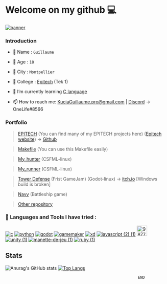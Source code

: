 # Welcome on my github 💻
[![banner](https://user-images.githubusercontent.com/91091263/145590468-5fa38990-3d53-4a49-b907-271bd856840d.jpg)](https://github.com/KuciaGuillaume)

### Introduction
- 📇 Name : `Guillaume`
- 👨 Age : `18`
- 🌆 City : `Montpellier`
- 🏢 College : [Epitech](https://www.epitech.eu/) (Tek 1)

- 🌱 I’m currently learning [C language](https://www.cprogramming.com/)
- 📫 How to reach me: [KuciaGuillaume.pro@gmail.com](https://www.google.com/intl/fr/gmail/about/) 
                       | [Discord](https://discord.com/) -> OneLife#8566

### Portfolio
> [EPITECH](https://github.com/KuciaGuillaume/EPITECH) (You can find many of my EPITECH projects here) ([Epitech website](https://www.epitech.eu/)) -> [Github](https://github.com/EpitechPromo2026)

> [Makefile](https://github.com/KuciaGuillaume/MAKEFILE) (You can use this Makefile easily)

> [My_hunter](https://github.com/KuciaGuillaume/My_hunter--CSFML-) (CSFML-linux)

> [My_runner](https://github.com/KuciaGuillaume/EPITECH/tree/master/My_runner) (CSFML-linux)

> [Tower Defense](https://github.com/KuciaGuillaume/GameJam1) (Frist GameJam) (Godot-linux) -> [itch.io](https://amiralhartman.itch.io/towerdefense) [Windows build is broken]

> [Navy](https://github.com/KuciaGuillaume/EPITECH/tree/master/Navy) (Battleship game)

> [Other repository](https://github.com/KuciaGuillaume?tab=repositories)

### 🧰 Languages and Tools I have tried :
[![c](https://user-images.githubusercontent.com/91091263/144858700-d0791947-3af0-446e-90fe-d8843cd05169.png)](https://www.cprogramming.com/)
[![python](https://user-images.githubusercontent.com/91091263/144861078-a91b79bb-bf1e-47ca-b74e-e2be9fffd347.png)](https://www.codecademy.com/learn/paths/data-science?g_network=s&g_device=c&g_adid=&g_keyword=python%20programming%20language&g_acctid=243-039-7011&g_adtype=search&g_adgroupid=1271036249860122&g_keywordid=kwd-79440234096689:loc-66&g_campaign=FR+Language%3A+Pro+-+Exact&g_campaignid=370540043&utm_id=t_kwd-79440234096689:loc-66:ag_1271036249860122:cp_370540043:n_s:d_c&hsa_acc=2430397011&hsa_cam=11469904535&hsa_grp=1271036249860122&hsa_ad=&hsa_src=s&hsa_tgt=kwd-79440234096689:loc-66&hsa_kw=python%20programming%20language&hsa_mt=e&hsa_net=adwords&hsa_ver=3&msclkid=df8d7c9740281aeb6a271d395a3693f0&utm_source=bing&utm_medium=cpc&utm_campaign=FR%20Language%3A%20Pro%20-%20Exact&utm_term=python%20programming%20language&utm_content=python)
[![godot](https://user-images.githubusercontent.com/91091263/144883993-58db7e29-3c9c-41c5-ad29-f6d2a32b8aac.png)](https://godotengine.org/)
[![gamemaker](https://user-images.githubusercontent.com/91091263/144885379-80088c2a-3cb3-4514-ab2e-e328020b1796.png)](https://www.yoyogames.com/fr/gamemaker)
[![xd](https://user-images.githubusercontent.com/91091263/144885842-44b0fee9-8e40-4439-8a6a-0c3d1135b59c.png)](https://www.adobe.com/fr/products/xd.html)
[![javascript (2) (1)](https://user-images.githubusercontent.com/91091263/145627097-05cfbfdc-d9c8-4e40-943c-df5dc09ce9aa.png)](https://fr.wikipedia.org/wiki/JavaScript)
[<img width="32" alt="98771085-46d8f180-23a9-11eb-9caf-9d4c0f605749 (1)" src="https://user-images.githubusercontent.com/91091263/145628331-5077139a-6baf-47c2-b257-acfed3a953b9.png">](https://code.visualstudio.com/)
[![unity (1)](https://user-images.githubusercontent.com/91091263/145635166-161e0bd7-5e1a-4ef5-a1e4-6e34c5b5423a.png)](https://unity.com/fr)
[![manette-de-jeu (1)](https://user-images.githubusercontent.com/91091263/148298690-626bce01-43a3-4eaa-a0fb-a7f8c5b0baca.png)](https://26.customprotocol.com/csfml/index.htm)
[![ruby (1)](https://user-images.githubusercontent.com/91091263/148701729-11c9c0dc-edc6-42b4-97ca-061d8e5c14e4.png)](https://fr.wikipedia.org/wiki/Ruby)




## Stats
![Anurag's GitHub stats](https://github-readme-stats.vercel.app/api?username=KuciaGuillaume&count_private=true&show_icons=true) 
[![Top Langs](https://github-readme-stats.vercel.app/api/top-langs/?username=KuciaGuillaume&layout=compact)](https://github.com/anuraghazra/github-readme-stats)


                                                              END


